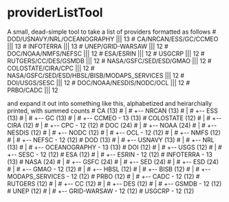 providerListTool
====================

A small, dead-simple tool to take a list of providers formatted as follows
          # DOD/USNAVY/NRL/OCEANOGRAPHY ||| 13
          # CA/NRCAN/ESS/GC/CCMEO ||| 13
          # INFOTERRA ||| 13
          # UNEP/GRID-WARSAW ||| 12
          # DOC/NOAA/NMFS/NEFSC ||| 12
          # ESA/ESRIN ||| 12
          # USGCRP ||| 12
          # RUTGERS/CC/DES/GSMDB ||| 12
          # NASA/GSFC/SED/ESD/GMAO ||| 12
          # COLOSTATE/CIRA/CPC ||| 12
          # NASA/GSFC/SED/ESD/HBSL/BISB/MODAPS_SERVICES ||| 12
          # DOI/USGS/SESC ||| 12
          # DOC/NOAA/NESDIS/NODC/OCL ||| 12
          # PRBO/CADC ||| 12

and expand it out into something like this, alphabetized and heirarchially printed, with summed counts
          # CA (13)
          #    |
          #    +-- NRCAN (13)
          #       |
          #       +-- ESS (13)
          #          |
          #          +-- GC (13)
          #             |
          #             +-- CCMEO - 13  (13)
          # COLOSTATE (12)
          #    |
          #    +-- CIRA (12)
          #       |
          #       +-- CPC - 12  (12)
          # DOC (24)
          #    |
          #    +-- NOAA (24)
          #       |
          #       +-- NESDIS (12)
          #          |
          #          +-- NODC (12)
          #             |
          #             +-- OCL - 12  (12)
          #       |
          #       +-- NMFS (12)
          #          |
          #          +-- NEFSC - 12  (12)
          # DOD (13)
          #    |
          #    +-- USNAVY (13)
          #       |
          #       +-- NRL (13)
          #          |
          #          +-- OCEANOGRAPHY - 13  (13)
          # DOI (12)
          #    |
          #    +-- USGS (12)
          #       |
          #       +-- SESC - 12  (12)
          # ESA (12)
          #    |
          #    +-- ESRIN - 12  (12)
          # INFOTERRA - 13  (13)
          # NASA (24)
          #    |
          #    +-- GSFC (24)
          #       |
          #       +-- SED (24)
          #          |
          #          +-- ESD (24)
          #             |
          #             +-- GMAO - 12  (12)
          #             |
          #             +-- HBSL (12)
          #                |
          #                +-- BISB (12)
          #                   |
          #                   +-- MODAPS_SERVICES - 12  (12)
          # PRBO (12)
          #    |
          #    +-- CADC - 12  (12)
          # RUTGERS (12)
          #    |
          #    +-- CC (12)
          #       |
          #       +-- DES (12)
          #          |
          #          +-- GSMDB - 12  (12)
          # UNEP (12)
          #    |
          #    +-- GRID-WARSAW - 12  (12)
          # USGCRP - 12  (12)